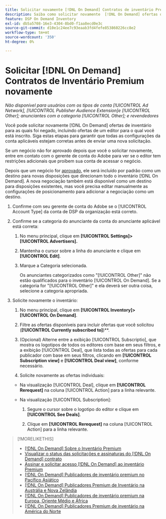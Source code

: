 ```yaml
---
title: Solicitar novamente [!DNL On Demand] Contratos de inventário Premium
description: Saiba como solicitar novamente  [!DNL On Demand] ofertas que foram negadas anteriormente.
feature: DSP On Demand Inventory
exl-id: db5a5708-16e3-4304-8bd0-f1aa8ecd0e3c
source-git-commit: d10e1c24ee7c93eaab3fd4fefe853860226cc8e2
workflow-type: tm+mt
source-wordcount: '350'
ht-degree: 0%

---
```


# Solicitar [!DNL On Demand] Contratos de Inventário Premium novamente

*Não disponível para usuários com os tipos de conta  [!UICONTROL Ad Network],  [!UICONTROL Publisher Audience Extension]e  [!UICONTROL Other]; anunciantes com a categoria  [!UICONTROL Other]; e revendedores*

Você pode solicitar novamente [!DNL On Demand] ofertas de inventário para as quais foi negado, incluindo ofertas de um editor para o qual você está inscrito. Siga estas etapas para garantir que todas as configurações da conta aplicáveis estejam corretas antes de enviar uma nova solicitação.

Se um negócio não for aprovado depois que você o solicitar novamente, entre em contato com o gerente de conta do Adobe para ver se o editor tem restrições adicionais que proíbem sua conta de acessar o negócio.

Depois que um negócio for [aprovado](/help/dsp/inventory/on-demand-inventory-view-status.md), ele será incluído por padrão como um destino para novas disposições que direcionam todo o inventário [!DNL On Demand]. A nova negociação também está disponível como um destino para disposições existentes, mas você precisa editar manualmente as configurações de posicionamento para adicionar a negociação como um destino.

1. Confirme com seu gerente de conta do Adobe se o [!UICONTROL Account Type] da conta de DSP da organização está correto.

1. Confirme se a categoria do anunciante da conta do anunciante aplicável está correta:

   1. No menu principal, clique em **[!UICONTROL Settings]> [!UICONTROL Advertisers].**

   1. Mantenha o cursor sobre a linha do anunciante e clique em **[!UICONTROL Edit]**.

   1. Marque a Categoria selecionada.

      Os anunciantes categorizados como &quot;[!UICONTROL Other]&quot; não estão qualificados para o inventário [!UICONTROL On Demand]. Se a categoria for &quot;[!UICONTROL Other]&quot; e ela deverá ser outra coisa, selecione a categoria apropriada<!-- [category](/help/dsp/admin/advertiser-settings.md) -->.

1. Solicite novamente o inventário:

   1. No menu principal, clique em **[!UICONTROL Inventory]>[!UICONTROL On Demand]**.

   1. Filtre as ofertas disponíveis para incluir ofertas que você solicitou (**[!UICONTROL Currently subscribed to]**)**.

   1. (Opcional) Alterne entre a exibição [!UICONTROL Subscriptio], que mostra os logotipos de todos os editores com base em seus filtros, e a exibição [!UICONTROL Deal], que lista todas as ofertas para cada publicador com base em seus filtros, clicando em **[!UICONTROL Subscription view]** e **[!UICONTROL Deal view]**, conforme necessário.

   1. Solicite novamente as ofertas individuais:
   * Na visualização [!UICONTROL Deal], clique em **[!UICONTROL Rerequest]** na coluna [!UICONTROL Action] para a linha relevante.

   * Na visualização [!UICONTROL Subscription]:

      1. Segure o cursor sobre o logotipo do editor e clique em **[!UICONTROL See Deals]**.

      1. Clique em **[!UICONTROL Rerequest]** na coluna [!UICONTROL Action] para a linha relevante.


>[!MORELIKETHIS]
>
>* [ [!DNL On Demand] Sobre o Inventário Premium](on-demand-inventory-about.md)
>* [Visualizar o status das solicitações e assinaturas do  [!DNL On Demand] contrato](on-demand-inventory-view-status.md)
>* [Assinar e solicitar acesso  [!DNL On Demand] ao inventário Premium](on-demand-inventory-subscribe.md)
>* [[!DNL On Demand] Publicadores de inventário premium no Pacífico Asiático](on-demand-inventory-publishers-apac.md)
>* [[!DNL On Demand] Publicadores Premium de Inventário na Austrália e Nova Zelândia](on-demand-inventory-publishers-anz.md)
>* [[!DNL On Demand] Publicadores de inventário premium na Europa, Oriente Médio e África](on-demand-inventory-publishers-emea.md)
>* [[!DNL On Demand] Publicadores Premium de inventário na América do Norte](on-demand-inventory-publishers-na.md)

